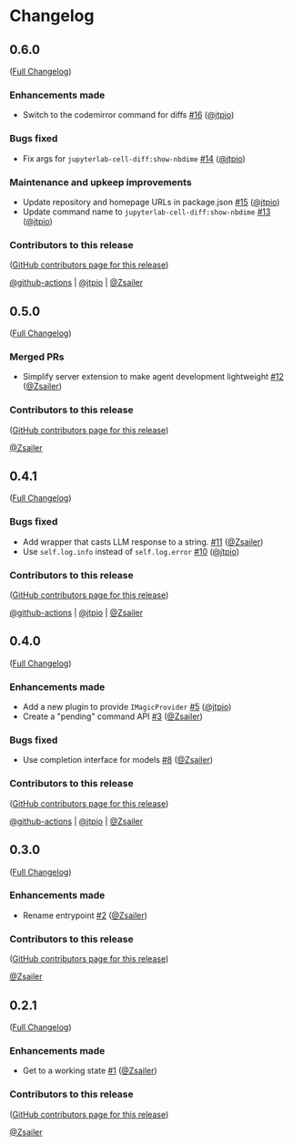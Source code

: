 # Changelog

<!-- <START NEW CHANGELOG ENTRY> -->

## 0.6.0

([Full Changelog](https://github.com/jupyter-ai-contrib/jupyterlab-magic-wand/compare/v0.5.0...f8ce3b1278cbcd671d8ea449cdea3c670cff4701))

### Enhancements made

- Switch to the codemirror command for diffs [#16](https://github.com/jupyter-ai-contrib/jupyterlab-magic-wand/pull/16) ([@jtpio](https://github.com/jtpio))

### Bugs fixed

- Fix args for `jupyterlab-cell-diff:show-nbdime` [#14](https://github.com/jupyter-ai-contrib/jupyterlab-magic-wand/pull/14) ([@jtpio](https://github.com/jtpio))

### Maintenance and upkeep improvements

- Update repository and homepage URLs in package.json [#15](https://github.com/jupyter-ai-contrib/jupyterlab-magic-wand/pull/15) ([@jtpio](https://github.com/jtpio))
- Update command name to `jupyterlab-cell-diff:show-nbdime` [#13](https://github.com/jupyter-ai-contrib/jupyterlab-magic-wand/pull/13) ([@jtpio](https://github.com/jtpio))

### Contributors to this release

([GitHub contributors page for this release](https://github.com/jupyter-ai-contrib/jupyterlab-magic-wand/graphs/contributors?from=2025-03-18&to=2025-09-17&type=c))

[@github-actions](https://github.com/search?q=repo%3Ajupyter-ai-contrib%2Fjupyterlab-magic-wand+involves%3Agithub-actions+updated%3A2025-03-18..2025-09-17&type=Issues) | [@jtpio](https://github.com/search?q=repo%3Ajupyter-ai-contrib%2Fjupyterlab-magic-wand+involves%3Ajtpio+updated%3A2025-03-18..2025-09-17&type=Issues) | [@Zsailer](https://github.com/search?q=repo%3Ajupyter-ai-contrib%2Fjupyterlab-magic-wand+involves%3AZsailer+updated%3A2025-03-18..2025-09-17&type=Issues)

<!-- <END NEW CHANGELOG ENTRY> -->

## 0.5.0

([Full Changelog](https://github.com/Zsailer/jupyterlab-magic-wand/compare/v0.4.1...7fa74ea3fb5423069485e248c0f702d4314a1e61))

### Merged PRs

- Simplify server extension to make agent development lightweight [#12](https://github.com/Zsailer/jupyterlab-magic-wand/pull/12) ([@Zsailer](https://github.com/Zsailer))

### Contributors to this release

([GitHub contributors page for this release](https://github.com/Zsailer/jupyterlab-magic-wand/graphs/contributors?from=2025-02-17&to=2025-03-18&type=c))

[@Zsailer](https://github.com/search?q=repo%3AZsailer%2Fjupyterlab-magic-wand+involves%3AZsailer+updated%3A2025-02-17..2025-03-18&type=Issues)

## 0.4.1

([Full Changelog](https://github.com/Zsailer/jupyterlab-magic-wand/compare/v0.4.0...a138154ec8d8ffc0b4a7b25276b963e10f07201f))

### Bugs fixed

- Add wrapper that casts LLM response to a string. [#11](https://github.com/Zsailer/jupyterlab-magic-wand/pull/11) ([@Zsailer](https://github.com/Zsailer))
- Use `self.log.info` instead of `self.log.error` [#10](https://github.com/Zsailer/jupyterlab-magic-wand/pull/10) ([@jtpio](https://github.com/jtpio))

### Contributors to this release

([GitHub contributors page for this release](https://github.com/Zsailer/jupyterlab-magic-wand/graphs/contributors?from=2025-02-11&to=2025-02-17&type=c))

[@github-actions](https://github.com/search?q=repo%3AZsailer%2Fjupyterlab-magic-wand+involves%3Agithub-actions+updated%3A2025-02-11..2025-02-17&type=Issues) | [@jtpio](https://github.com/search?q=repo%3AZsailer%2Fjupyterlab-magic-wand+involves%3Ajtpio+updated%3A2025-02-11..2025-02-17&type=Issues) | [@Zsailer](https://github.com/search?q=repo%3AZsailer%2Fjupyterlab-magic-wand+involves%3AZsailer+updated%3A2025-02-11..2025-02-17&type=Issues)

## 0.4.0

([Full Changelog](https://github.com/Zsailer/jupyterlab-magic-wand/compare/v0.3.0...0901abd496012fe7c32b23637e19310f8cf9eb9c))

### Enhancements made

- Add a new plugin to provide `IMagicProvider` [#5](https://github.com/Zsailer/jupyterlab-magic-wand/pull/5) ([@jtpio](https://github.com/jtpio))
- Create a "pending" command API [#3](https://github.com/Zsailer/jupyterlab-magic-wand/pull/3) ([@Zsailer](https://github.com/Zsailer))

### Bugs fixed

- Use completion interface for models [#8](https://github.com/Zsailer/jupyterlab-magic-wand/pull/8) ([@Zsailer](https://github.com/Zsailer))

### Contributors to this release

([GitHub contributors page for this release](https://github.com/Zsailer/jupyterlab-magic-wand/graphs/contributors?from=2025-01-03&to=2025-02-11&type=c))

[@github-actions](https://github.com/search?q=repo%3AZsailer%2Fjupyterlab-magic-wand+involves%3Agithub-actions+updated%3A2025-01-03..2025-02-11&type=Issues) | [@jtpio](https://github.com/search?q=repo%3AZsailer%2Fjupyterlab-magic-wand+involves%3Ajtpio+updated%3A2025-01-03..2025-02-11&type=Issues) | [@Zsailer](https://github.com/search?q=repo%3AZsailer%2Fjupyterlab-magic-wand+involves%3AZsailer+updated%3A2025-01-03..2025-02-11&type=Issues)

## 0.3.0

([Full Changelog](https://github.com/Zsailer/jupyterlab-magic-wand/compare/v0.2.1...00f011339fb873cf3ca6d0d819112bd5b1baff7c))

### Enhancements made

- Rename entrypoint [#2](https://github.com/Zsailer/jupyterlab-magic-wand/pull/2) ([@Zsailer](https://github.com/Zsailer))

### Contributors to this release

([GitHub contributors page for this release](https://github.com/Zsailer/jupyterlab-magic-wand/graphs/contributors?from=2025-01-03&to=2025-01-03&type=c))

[@Zsailer](https://github.com/search?q=repo%3AZsailer%2Fjupyterlab-magic-wand+involves%3AZsailer+updated%3A2025-01-03..2025-01-03&type=Issues)

## 0.2.1

([Full Changelog](https://github.com/Zsailer/jupyterlab-magic-wand/compare/cc48eda7b10373ddadf84447b9209bea63af1868...118fc2d235dd3ea6811f673ed98e111fe2f75330))

### Enhancements made

- Get to a working state [#1](https://github.com/Zsailer/jupyterlab-magic-wand/pull/1) ([@Zsailer](https://github.com/Zsailer))

### Contributors to this release

([GitHub contributors page for this release](https://github.com/Zsailer/jupyterlab-magic-wand/graphs/contributors?from=2024-11-13&to=2025-01-03&type=c))

[@Zsailer](https://github.com/search?q=repo%3AZsailer%2Fjupyterlab-magic-wand+involves%3AZsailer+updated%3A2024-11-13..2025-01-03&type=Issues)
